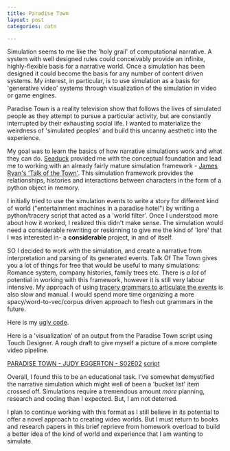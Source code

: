 ```yaml
---
title: Paradise Town
layout: post
categories: catn

---
```


Simulation seems to me like the 'holy grail' of computational narrative.  A system with well designed rules could conceivably provide an infinite, highly-flexible basis for a narrative world.  Once a simulation has been designed it could become the basis for any number of content driven systems. My interest, in particular, is to use simulation as a basis for 'generative video' systems through visualization of the simulation in video or game engines.

Paradise Town is a reality television show that follows the lives of simulated people as they attempt to pursue a particular activity, but are constantly interrupted by their exhausting social life. I wanted to materialize the weirdness of 'simulated peoples' and build this uncanny aesthetic into the experience.

My goal was to learn the basics of how narrative simulations work and what they can do. [Seaduck](https://github.com/aparrish/seaduck) provided me with the conceptual foundation and lead me to working with an already fairly mature simulation framework - [James Ryan's 'Talk of the Town'](https://github.com/james-owen-ryan/talktown). This simulation framework provides the relationships, histories and interactions between characters in the form of a python object in memory.

I initially tried to use the simulation events to write a story for different kind of world ("entertainment machines in a paradise hotel") by writing a python/tracery script that acted as a 'world filter'. Once I understood more about how it worked, I realized this didn't make sense. The simulation would need a considerable rewriting or reskinning to give me the kind of 'lore' that I was interested in- a **considerable** project, in and of itself.

SO I decided to work _with_ the simulation, and create a
narrative from interpretation and parsing of its generated events. Talk Of The Town gives you a lot of things for free that would be useful to many simulations: Romance system, company histories, family trees etc. There is _a lot_ of potential in working with this framework, however it is still very labour intensive.  My approach of using [tracery grammars to articulate the events](https://github.com/samhains/talktown/blob/master/paradise_town.py#L98) is also slow and manual. I would spend more time organizing a more spacy/word-to-vec/corpus driven approach to flesh out grammars in the future.

Here is my [ugly code](https://github.com/samhains/talktown/blob/master/paradise_town.py).

Here is a 'visualization' of an output from the Paradise Town script using Touch Designer. A rough draft to give myself a picture of a more complete video pipeline.

[PARADISE TOWN - JUDY EGGERTON - S02E02](https://vimeo.com/295661184/318ede9228)
[script](https://gist.github.com/samhains/d905e25fb14f99949a14e14eb837860b)


Overall, I found this to be an  educational task. I've somewhat demystified the narrative simulation which might well of been a 'bucket list' item crossed off. Simulations require a tremendous amount _more_ planning, research and coding than I expected. But, I am not deterred.  

I plan to continue working with this format as I still believe in its potential to offer a novel approach to creating video worlds. But I must return to books and research papers in this brief reprieve from homework overload to build a better idea of the kind of world and experience that I am wanting to simulate.
